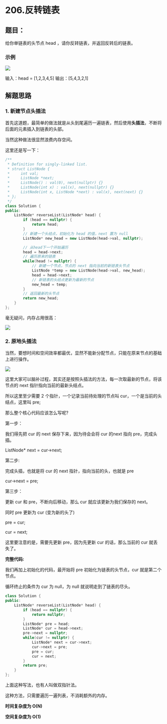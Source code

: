 
# 206.反转链表

## 题目：

给你单链表的头节点 head ，请你反转链表，并返回反转后的链表。


### 示例

![](https://cdn.how2cs.cn/csguide/%E4%BC%81%E4%B8%9A%E5%BE%AE%E4%BF%A1%E6%88%AA%E5%9B%BE_fa06f681-5748-4b22-b944-7d7f4077c829.png)


输入：head = [1,2,3,4,5]
输出：[5,4,3,2,1]


## 解题思路

### 1. 新建节点头插法

首先这道题，最简单的做法就是从头到尾遍历一遍链表，然后使用**头插法**，不断将后面的元素插入到链表的头部。

当然这种做法很显然浪费内存空间。

这里还是写一下：

```cpp
/**
 * Definition for singly-linked list.
 * struct ListNode {
 *     int val;
 *     ListNode *next;
 *     ListNode() : val(0), next(nullptr) {}
 *     ListNode(int x) : val(x), next(nullptr) {}
 *     ListNode(int x, ListNode *next) : val(x), next(next) {}
 * };
 */
class Solution {
public:
    ListNode* reverseList(ListNode* head) {
        if (head == nullptr) {
            return head;
        }
        // 新建一个头结点，初始化为 head 的值，next 置为 null
        ListNode* new_head = new ListNode(head->val, nullptr);

        // 从head下一个开始遍历
        head = head->next;
        // 遍历原来的链表
        while(head != nullptr) {
            // 新建一个节点，节点的 next 指向当前的新链表头节点
            ListNode *temp = new ListNode(head->val, new_head);
            head = head->next;
            // 新链表的头结点更新为最新的节点
            new_head = temp;
        }
        // 返回最新的头节点
        return new_head;
    }
};
```

毫无疑问，内存占用很高：

![](https://cdn.how2cs.cn/csguide/152832.png)

### 2. 原地头插法

当然，要想时间和空间效率都最优，显然不能新分配节点，只能在原来节点的基础上进行操作。


![](https://cdn.how2cs.cn/csguide/154023.png)

这里大家可以脑补过程，其实还是按照头插法的方法，每一次取最新的节点，将该节点的 next 指针指向当前的最新头结点。

所以这里至少需要 2 个指针，一个记录当前待处理的节点叫 cur，一个是当前的头结点，这里叫 pre;

那么整个核心代码应该怎么写呢?

第一步：

我们得先把 cur 的 next 保存下来，因为待会会将 cur 的next 指向 pre，完成头插。

ListNode* next = cur->next;

第二步:

完成头插，也就是将 cur 的 next 指针，指向当前的头，也就是 pre

cur->next = pre;

第三步：

更新 cur 和 pre，不断向后移动，那么 cur 就应该更新为我们保存的 next。

同时 pre 更新为 cur (变为新的头了)

pre = cur;

cur = next;

这里要注意的是，需要先更新 pre，因为先更新 cur 的话，那么当前的 cur 就丢失了。

**完整代码:**

我们再加上初始化的代码，最开始将 pre 初始化为链表的头节点，cur 就是第二个节点。

循环终止的条件为 cur 为 null，为 null 就说明走到了链表的尽头。

```cpp
class Solution {
public:
    ListNode* reverseList(ListNode* head) {
        if (head == nullptr) {
            return nullptr;
        }
        ListNode* pre = head;
        ListNode* cur = head->next;
        pre->next = nullptr;
        while(cur != nullptr) {
            ListNode* next = cur->next;
            cur->next = pre;
            pre = cur;
            cur = next;
        }
        return pre;
    }
};
```

上面这种写法，也有人叫做双指针法。

这种方法，只需要遍历一遍列表，不消耗额外的内存。

**时间复杂度为 O(N)**

**空间复杂度为 O(1)**

